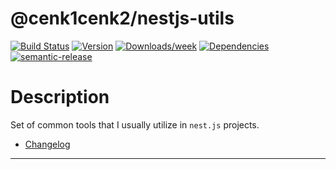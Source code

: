 # @cenk1cenk2/nestjs-utils

[![Build Status](https://drone.kilic.dev/api/badges/cenk1cenk2/nestjs-tools/status.svg)](https://drone.kilic.dev/cenk1cenk2/nestjs-tools) [![Version](https://img.shields.io/npm/v/cenk1cenk2/nestjs-utils.svg)](https://npmjs.org/package/cenk1cenk2/nestjs-utils) [![Downloads/week](https://img.shields.io/npm/dw/cenk1cenk2/nestjs-utils.svg)](https://npmjs.org/package/cenk1cenk2/nestjs-utils) [![Dependencies](https://img.shields.io/librariesio/release/npm/cenk1cenk2/nestjs-utils)](https://npmjs.org/package/cenk1cenk2/nestjs-utils) [![semantic-release](https://img.shields.io/badge/%20%20%F0%9F%93%A6%F0%9F%9A%80-semantic--release-e10079.svg)](https://github.com/semantic-release/semantic-release)

# Description

Set of common tools that I usually utilize in `nest.js` projects.

- [Changelog](./changelog.md)

<!-- toc -->

<!-- tocstop -->

---
